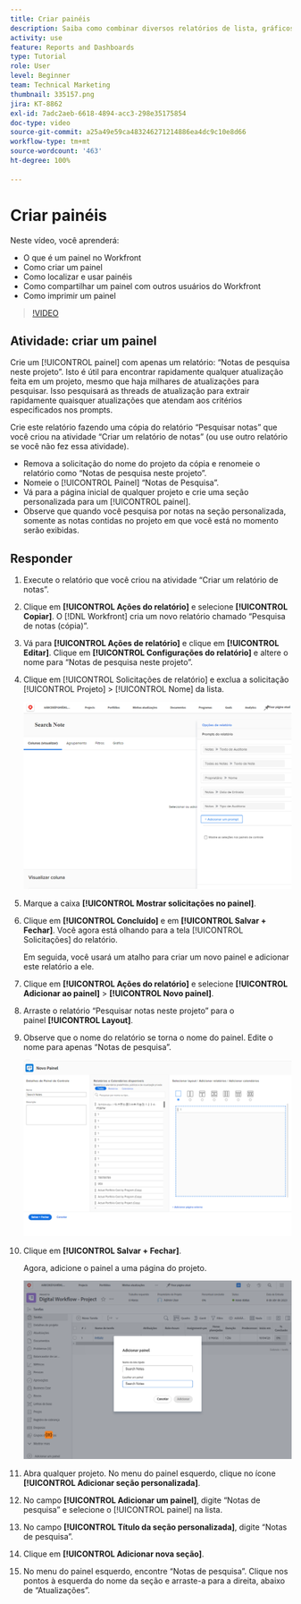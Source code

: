 ```yaml
---
title: Criar painéis
description: Saiba como combinar diversos relatórios de lista, gráficos, calendários e páginas externas da Web em um painel no Workfront.
activity: use
feature: Reports and Dashboards
type: Tutorial
role: User
level: Beginner
team: Technical Marketing
thumbnail: 335157.png
jira: KT-8862
exl-id: 7adc2aeb-6618-4894-acc3-298e35175854
doc-type: video
source-git-commit: a25a49e59ca483246271214886ea4dc9c10e8d66
workflow-type: tm+mt
source-wordcount: '463'
ht-degree: 100%

---
```


# Criar painéis

Neste vídeo, você aprenderá:

* O que é um painel no Workfront
* Como criar um painel
* Como localizar e usar painéis
* Como compartilhar um painel com outros usuários do Workfront
* Como imprimir um painel

>[!VIDEO](https://video.tv.adobe.com/v/335157/?quality=12&learn=on)

## Atividade: criar um painel

Crie um [!UICONTROL painel] com apenas um relatório: “Notas de pesquisa neste projeto”. Isto é útil para encontrar rapidamente qualquer atualização feita em um projeto, mesmo que haja milhares de atualizações para pesquisar. Isso pesquisará as threads de atualização para extrair rapidamente quaisquer atualizações que atendam aos critérios especificados nos prompts.

Crie este relatório fazendo uma cópia do relatório “Pesquisar notas” que você criou na atividade “Criar um relatório de notas” (ou use outro relatório se você não fez essa atividade).

* Remova a solicitação do nome do projeto da cópia e renomeie o relatório como “Notas de pesquisa neste projeto”.
* Nomeie o [!UICONTROL Painel] “Notas de Pesquisa”.
* Vá para a página inicial de qualquer projeto e crie uma seção personalizada para um [!UICONTROL painel].
* Observe que quando você pesquisa por notas na seção personalizada, somente as notas contidas no projeto em que você está no momento serão exibidas.

## Responder

1. Execute o relatório que você criou na atividade “Criar um relatório de notas”.
1. Clique em **[!UICONTROL Ações do relatório]** e selecione **[!UICONTROL Copiar]**. O [!DNL Workfront] cria um novo relatório chamado “Pesquisa de notas (cópia)”.
1. Vá para **[!UICONTROL Ações de relatório]** e clique em **[!UICONTROL Editar]**. Clique em **[!UICONTROL Configurações do relatório]** e altere o nome para “Notas de pesquisa neste projeto”.
1. Clique em [!UICONTROL Solicitações de relatório] e exclua a solicitação [!UICONTROL Projeto] > [!UICONTROL Nome] da lista.

   ![Uma imagem da tela para criar um novo painel](assets/edit-report-prompts.png)

1. Marque a caixa **[!UICONTROL Mostrar solicitações no painel]**.
1. Clique em **[!UICONTROL Concluído]** e em **[!UICONTROL Salvar + Fechar]**. Você agora está olhando para a tela [!UICONTROL Solicitações] do relatório.

   Em seguida, você usará um atalho para criar um novo painel e adicionar este relatório a ele.

1. Clique em **[!UICONTROL Ações do relatório]** e selecione **[!UICONTROL Adicionar ao painel]** > **[!UICONTROL Novo painel]**.
1. Arraste o relatório “Pesquisar notas neste projeto” para o painel **[!UICONTROL Layout]**.
1. Observe que o nome do relatório se torna o nome do painel. Edite o nome para apenas “Notas de pesquisa”.

   ![Uma imagem da tela de criação de um novo painel](assets/create-dashboard.png)

1. Clique em **[!UICONTROL Salvar + Fechar]**.

   Agora, adicione o painel a uma página do projeto.

   ![Uma imagem da tela de criação de um novo painel](assets/add-custom-section.png)

1. Abra qualquer projeto. No menu do painel esquerdo, clique no ícone **[!UICONTROL Adicionar seção personalizada]**.
1. No campo **[!UICONTROL Adicionar um painel]**, digite “Notas de pesquisa” e selecione o [!UICONTROL  painel] na lista.
1. No campo **[!UICONTROL Título da seção personalizada]**, digite “Notas de pesquisa”.
1. Clique em **[!UICONTROL Adicionar nova seção]**.
1. No menu do painel esquerdo, encontre “Notas de pesquisa”. Clique nos pontos à esquerda do nome da seção e arraste-a para a direita, abaixo de “Atualizações”.
